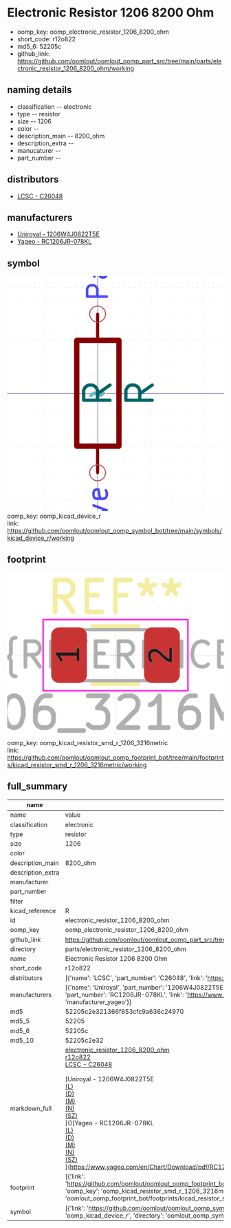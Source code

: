 # Electronic Resistor 1206 8200 Ohm

  
* oomp_key: oomp_electronic_resistor_1206_8200_ohm 
* short_code: r12o822
* md5_6: 52205c  
* github_link: https://github.com/oomlout/oomlout_oomp_part_src/tree/main/parts/electronic_resistor_1206_8200_ohm/working  
## naming details
* classification -- electronic
* type -- resistor
* size -- 1206
* color -- 
* description_main -- 8200_ohm
* description_extra -- 
* manucaturer -- 
* part_number -- 

## distributors
* [LCSC - C26048](https://lcsc.com/product-detail/C26048.html)  

## manufacturers
* [Uniroyal - 1206W4J0822T5E]()  
* [Yageo - RC1206JR-078KL](https://www.yageo.com/en/Chart/Download/pdf/RC1206JR-078KL)  

## symbol

![](symbol/0/working/working_600.png)  
oomp_key: oomp_kicad_device_r  
link: https://github.com/oomlout/oomlout_oomp_symbol_bot/tree/main/symbols/kicad_device_r/working  

## footprint

![](footprint/0/working/working_600.png)  
oomp_key: oomp_kicad_resistor_smd_r_1206_3216metric  
link: https://github.com/oomlout/oomlout_oomp_footprint_bot/tree/main/footprints/kicad_resistor_smd_r_1206_3216metric/working  

## full_summary
| name | value | 
| --- | --- | 
| name | value | 
| classification | electronic | 
| type | resistor | 
| size | 1206 | 
| color |  | 
| description_main | 8200_ohm | 
| description_extra |  | 
| manufacturer |  | 
| part_number |  | 
| filter |  | 
| kicad_reference | R | 
| id | electronic_resistor_1206_8200_ohm | 
| oomp_key | oomp_electronic_resistor_1206_8200_ohm | 
| github_link | https://github.com/oomlout/oomlout_oomp_part_src/tree/main/parts/electronic_resistor_1206_8200_ohm/working | 
| directory | parts/electronic_resistor_1206_8200_ohm | 
| name | Electronic Resistor 1206 8200 Ohm | 
| short_code | r12o822 | 
| distributors | [{'name': 'LCSC', 'part_number': 'C26048', 'link': 'https://lcsc.com/product-detail/C26048.html', 'id': 'distributor_lcsc'}] | 
| manufacturers | [{'name': 'Uniroyal', 'part_number': '1206W4J0822T5E', 'link': '', 'id': 'manufacturer_uniroyal'}, {'name': 'Yageo', 'part_number': 'RC1206JR-078KL', 'link': 'https://www.yageo.com/en/Chart/Download/pdf/RC1206JR-078KL', 'id': 'manufacturer_yageo'}] | 
| md5 | 52205c2e321366f853cfc9a636c24970 | 
| md5_5 | 52205 | 
| md5_6 | 52205c | 
| md5_10 | 52205c2e32 | 
| markdown_full | [electronic_resistor_1206_8200_ohm](https://github.com/oomlout/oomlout_oomp_part_src/tree/main/parts/electronic_resistor_1206_8200_ohm/working)<br>[r12o822](https://github.com/oomlout/oomlout_oomp_part_src/tree/main/parts/electronic_resistor_1206_8200_ohm/working)<br>[LCSC - C26048<br>](https://lcsc.com/product-detail/C26048.html)<br>[Uniroyal - 1206W4J0822T5E<br>[(L)<br>](https://www.lcsc.com/search?q=1206W4J0822T5E)[(D)<br>](https://www.digikey.com/en/products?,keywords=1206W4J0822T5E)[(M)<br>](https://www.mouser.com/Search/Refine?Keyword=1206W4J0822T5E)[(N)<br>](https://www.newark.com/search?st=1206W4J0822T5E)[(SZ)<br>](https://so.szlcsc.com/global.html?k=1206W4J0822T5E)]()[Yageo - RC1206JR-078KL<br>[(L)<br>](https://www.lcsc.com/search?q=RC1206JR-078KL)[(D)<br>](https://www.digikey.com/en/products?,keywords=RC1206JR-078KL)[(M)<br>](https://www.mouser.com/Search/Refine?Keyword=RC1206JR-078KL)[(N)<br>](https://www.newark.com/search?st=RC1206JR-078KL)[(SZ)<br>](https://so.szlcsc.com/global.html?k=RC1206JR-078KL)](https://www.yageo.com/en/Chart/Download/pdf/RC1206JR-078KL) | 
| footprint | [{'link': 'https://github.com/oomlout/oomlout_oomp_footprint_bot/tree/main/foootprntss/kicad_resistor_smd_r_1206_3216metric', 'oomp_key': 'oomp_kicad_resistor_smd_r_1206_3216metric', 'directory': 'oomlout_oomp_footprint_bot/footprints/kicad_resistor_smd_r_1206_3216metric//working/working.kicad_mod'}] | 
| symbol | [{'link': 'https://github.com/oomlout/oomlout_oomp_symbol_bot/tree/main/symbols/kicad_device_r', 'oomp_key': 'oomp_kicad_device_r', 'directory': 'oomlout_oomp_symbol_bot/symbols/kicad_device_r//working/working.kicad_sym'}] | 

